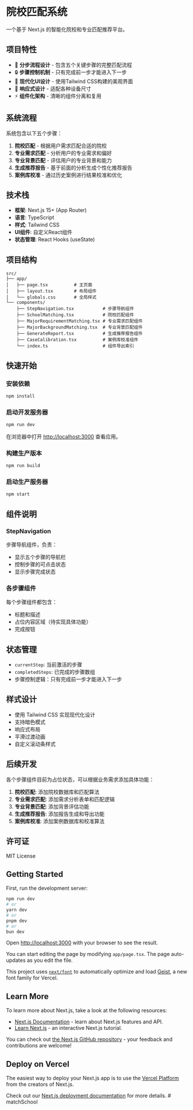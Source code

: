 # 院校匹配系统

一个基于 Next.js 的智能化院校和专业匹配推荐平台。

## 项目特性

- 🎯 **分步流程设计** - 包含五个关键步骤的完整匹配流程
- 🔒 **步骤控制机制** - 只有完成前一步才能进入下一步
- 🎨 **现代化UI设计** - 使用Tailwind CSS构建的美观界面
- 📱 **响应式设计** - 适配各种设备尺寸
- ⚡ **组件化架构** - 清晰的组件分离和复用

## 系统流程

系统包含以下五个步骤：

1. **院校匹配** - 根据用户需求匹配合适的院校
2. **专业需求匹配** - 分析用户的专业需求和偏好
3. **专业背景匹配** - 评估用户的专业背景和能力
4. **生成推荐报告** - 基于前面的分析生成个性化推荐报告
5. **案例库校准** - 通过历史案例进行结果校准和优化

## 技术栈

- **框架**: Next.js 15+ (App Router)
- **语言**: TypeScript
- **样式**: Tailwind CSS
- **UI组件**: 自定义React组件
- **状态管理**: React Hooks (useState)

## 项目结构

```
src/
├── app/
│   ├── page.tsx          # 主页面
│   ├── layout.tsx        # 布局组件
│   └── globals.css       # 全局样式
└── components/
    ├── StepNavigation.tsx           # 步骤导航组件
    ├── SchoolMatching.tsx           # 院校匹配组件
    ├── MajorRequirementMatching.tsx # 专业需求匹配组件
    ├── MajorBackgroundMatching.tsx  # 专业背景匹配组件
    ├── GenerateReport.tsx           # 生成推荐报告组件
    ├── CaseCalibration.tsx          # 案例库校准组件
    └── index.ts                     # 组件导出索引
```

## 快速开始

### 安装依赖

```bash
npm install
```

### 启动开发服务器

```bash
npm run dev
```

在浏览器中打开 [http://localhost:3000](http://localhost:3000) 查看应用。

### 构建生产版本

```bash
npm run build
```

### 启动生产服务器

```bash
npm start
```

## 组件说明

### StepNavigation
步骤导航组件，负责：
- 显示五个步骤的导航栏
- 控制步骤的可点击状态
- 显示步骤完成状态

### 各步骤组件
每个步骤组件都包含：
- 标题和描述
- 占位内容区域（待实现具体功能）
- 完成按钮

## 状态管理

- `currentStep`: 当前激活的步骤
- `completedSteps`: 已完成的步骤数组
- 步骤控制逻辑：只有完成前一步才能进入下一步

## 样式设计

- 使用 Tailwind CSS 实现现代化设计
- 支持暗色模式
- 响应式布局
- 平滑过渡动画
- 自定义滚动条样式

## 后续开发

各个步骤组件目前为占位状态，可以根据业务需求添加具体功能：

1. **院校匹配**: 添加院校数据库和匹配算法
2. **专业需求匹配**: 添加需求分析表单和匹配逻辑
3. **专业背景匹配**: 添加背景评估功能
4. **生成推荐报告**: 添加报告生成和导出功能
5. **案例库校准**: 添加案例数据库和校准算法

## 许可证

MIT License

## Getting Started

First, run the development server:

```bash
npm run dev
# or
yarn dev
# or
pnpm dev
# or
bun dev
```

Open [http://localhost:3000](http://localhost:3000) with your browser to see the result.

You can start editing the page by modifying `app/page.tsx`. The page auto-updates as you edit the file.

This project uses [`next/font`](https://nextjs.org/docs/app/building-your-application/optimizing/fonts) to automatically optimize and load [Geist](https://vercel.com/font), a new font family for Vercel.

## Learn More

To learn more about Next.js, take a look at the following resources:

- [Next.js Documentation](https://nextjs.org/docs) - learn about Next.js features and API.
- [Learn Next.js](https://nextjs.org/learn) - an interactive Next.js tutorial.

You can check out [the Next.js GitHub repository](https://github.com/vercel/next.js) - your feedback and contributions are welcome!

## Deploy on Vercel

The easiest way to deploy your Next.js app is to use the [Vercel Platform](https://vercel.com/new?utm_medium=default-template&filter=next.js&utm_source=create-next-app&utm_campaign=create-next-app-readme) from the creators of Next.js.

Check out our [Next.js deployment documentation](https://nextjs.org/docs/app/building-your-application/deploying) for more details.
#   m a t c h S c h o o l  
 